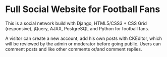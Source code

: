 # Full Social Website for Football Fans
This is a social network build with Django, HTML5/CSS3 + CSS Grid (responsive), jQuery, AJAX, PostgreSQL and Python for football fans.

A visitor can create a new account, add his own posts with CKEditor, which will be reviewed by the admin or moderator before going public.
Users can comment posts and like other comments or/and comment replies.
